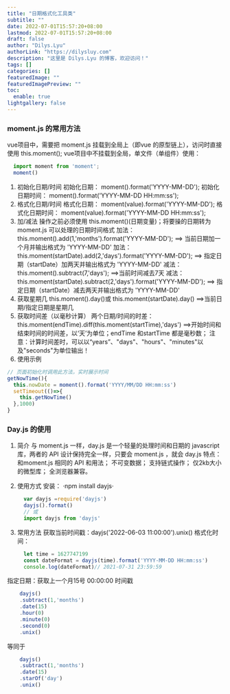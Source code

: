 ```yaml
---
title: "日期格式化工具类"
subtitle: ""
date: 2022-07-01T15:57:20+08:00
lastmod: 2022-07-01T15:57:20+08:00
draft: false
author: "Dilys.Lyu"
authorLink: "https://dilysluy.com"
description: "这里是 Dilys.Lyu 的博客，欢迎访问！"
tags: []
categories: []
featuredImage: ""
featuredImagePreview: ""
toc:
  enable: true
lightgallery: false
---
```

### moment.js 的常用方法

vue项目中，需要把 moment.js 挂载到全局上（即vue 的原型链上），访问时直接使用 this.moment();
vue项目中不挂载到全局，单文件（单组件）使用：

```javascript
  import moment from 'moment';
  moment()
```

1. 初始化日期/时间
初始化日期： moment().format('YYYY-MM-DD');
初始化日期时间： moment().format('YYYY-MM-DD HH:mm:ss');
2. 格式化日期/时间
格式化日期： moment(value).format('YYYY-MM-DD');
格式化日期时间： moment(value).format('YYYY-MM-DD HH:mm:ss');
3. 加/减法 操作之前必须使用 this.moment()(日期变量)；将要操的日期转为 moment.js 可以处理的日期时间格式
加法： this.moment().add(1,'months').format('YYYY-MM-DD'); ==> 当前日期加一个月并输出格式为 'YYYY-MM-DD'
加法： this.moment(startDate).add(2,'days').format('YYYY-MM-DD'); ==> 指定日期（startDate）加两天并输出格式为 'YYYY-MM-DD'
减法： this.moment().subtract(7,'days'); ==>当前时间减去7天
减法： this.moment(startDate).subtract(2,'days').format('YYYY-MM-DD'); ==> 指定日期（startDate）减去两天并输出格式为 'YYYY-MM-DD'
4. 获取星期几
this.moment().day()或 this.moment(startDate).day() ==>当前日期/指定日期是星期几
5. 获取时间差（以毫秒计算）
两个日期/时间的时差：this.moment(endTime).diff(this.moment(startTime),'days') ==>开始时间和结束时间的时间差，以‘天’为单位；endTime 和startTime 都是毫秒数；
注意：计算时间差时，可以以“years”、"days"、"hours"、"minutes"以及"seconds"为单位输出！
6. 使用示例

```javascript
// 页面初始化时调用此方法，实时展示时间
getNowTime(){
  this.nowDate = moment().format('YYYY/MM/DD HH:mm:ss')
  setTimeout(()=>{
    this.getNowTime()
  },1000)
}
```

### Day.js 的使用

1. 简介
  与 moment.js 一样，day.js 是一个轻量的处理时间和日期的 javascript 库，两者的 API 设计保持完全一样，只要会 moment.js ，就会 day.js
  特点：
  和moment.js 相同的 API 和用法；
  不可变数据；
  支持链式操作；
  仅2kb大小的微型库；
  全浏览器兼容。
2. 使用方式
  安装： ·npm install dayjs·

    ```javascript
      var dayjs =require('dayjs')
      dayjs().format()
      // 或
      import dayjs from 'dayjs'
    ```

3. 常用方法
获取当前时间戳：dayjs('2022-06-03 11:00:00').unix()
格式化时间：

    ```javascript
      let time = 1627747199 
      const dateFormat = dayjs(time).format('YYYY-MM-DD HH:mm:ss')
      console.log(dateFormat)// 2021-07-31 23:59:59

    ```

指定日期：获取上一个月15号 00:00:00 时间戳

  ```javascript
      dayjs()
      .subtract(1,'months')
      .date(15)
      .hour(0)
      .minute(0)
      .second(0)
      .unix()

  ```

  等同于

  ```javascript
      dayjs()
      .subtract(1,'months')
      .date(15)
      .starOf('day')
      .unix()

  ```

